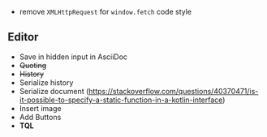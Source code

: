 * remove `XMLHttpRequest` for `window.fetch` code style

## Editor

* Save in hidden input in AsciiDoc
* ~~Quoting~~
* ~~History~~
* Serialize history
* Serialize document (https://stackoverflow.com/questions/40370471/is-it-possible-to-specify-a-static-function-in-a-kotlin-interface)
* Insert image
* Add Buttons
* **TQL**